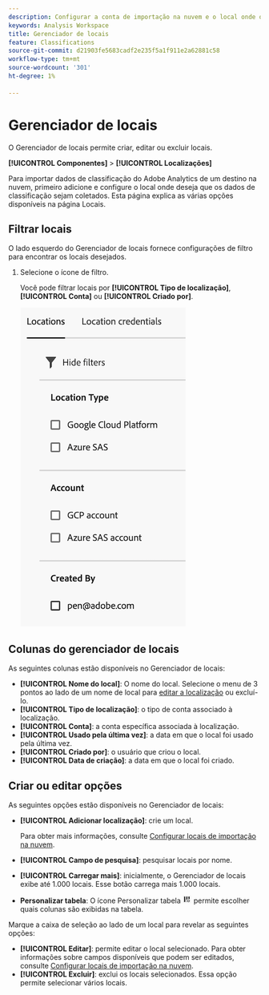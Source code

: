 ```yaml
---
description: Configurar a conta de importação na nuvem e o local onde os dados de classificação podem ser carregados
keywords: Analysis Workspace
title: Gerenciador de locais
feature: Classifications
source-git-commit: d21903fe5683cadf2e235f5a1f911e2a62881c58
workflow-type: tm+mt
source-wordcount: '301'
ht-degree: 1%

---
```


# Gerenciador de locais

O Gerenciador de locais permite criar, editar ou excluir locais.

**[!UICONTROL Componentes]** > **[!UICONTROL Localizações]**

Para importar dados de classificação do Adobe Analytics de um destino na nuvem, primeiro adicione e configure o local onde deseja que os dados de classificação sejam coletados. Esta página explica as várias opções disponíveis na página Locais.

## Filtrar locais

O lado esquerdo do Gerenciador de locais fornece configurações de filtro para encontrar os locais desejados.

1. Selecione o ícone de filtro.

   Você pode filtrar locais por **[!UICONTROL Tipo de localização]**, **[!UICONTROL Conta]** ou **[!UICONTROL Criado por]**.

   ![Filtros de locais](assets/locations-filters.png)

## Colunas do gerenciador de locais

As seguintes colunas estão disponíveis no Gerenciador de locais:

* **[!UICONTROL Nome do local]**: O nome do local. Selecione o menu de 3 pontos ao lado de um nome de local para [editar a localização](/help/components/locations/configure-import-locations.md) ou excluí-lo.
* **[!UICONTROL Tipo de localização]**: o tipo de conta associado à localização.
* **[!UICONTROL Conta]**: a conta específica associada à localização.
* **[!UICONTROL Usado pela última vez]**: a data em que o local foi usado pela última vez.
* **[!UICONTROL Criado por]**: o usuário que criou o local.
* **[!UICONTROL Data de criação]**: a data em que o local foi criado.

## Criar ou editar opções

As seguintes opções estão disponíveis no Gerenciador de locais:

* **[!UICONTROL Adicionar localização]**: crie um local.

  Para obter mais informações, consulte [Configurar locais de importação na nuvem](/help/components/locations/configure-import-locations.md).
* **[!UICONTROL Campo de pesquisa]**: pesquisar locais por nome.
* **[!UICONTROL Carregar mais]**: inicialmente, o Gerenciador de locais exibe até 1.000 locais. Esse botão carrega mais 1.000 locais.
* **Personalizar tabela**: O ícone Personalizar tabela ![Ícone Personalizar tabela](assets/customize-table-icon.png) permite escolher quais colunas são exibidas na tabela.

Marque a caixa de seleção ao lado de um local para revelar as seguintes opções:

* **[!UICONTROL Editar]**: permite editar o local selecionado. Para obter informações sobre campos disponíveis que podem ser editados, consulte [Configurar locais de importação na nuvem](/help/components/locations/configure-import-accounts.md).
* **[!UICONTROL Excluir]**: exclui os locais selecionados. Essa opção permite selecionar vários locais.